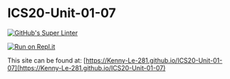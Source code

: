 # ICS20-Unit-01-07

[![GitHub's Super Linter](https://github.com/Kenny-Le-281/ICS20-Unit-01-07/workflows/GitHub's%20Super%20Linter/badge.svg)](https://github.com/Kenny-Le-281/ICS20-Unit-01-07/actions)

[![Run on Repl.it](https://repl.it/badge/github/Kenny-Le-281/ICS20-Unit-01-07)](https://repl.it/github/Kenny-Le-281/ICS20-Unit-01-07)

This site can be found at: [https://Kenny-Le-281.github.io/ICS20-Unit-01-07](https://Kenny-Le-281.github.io/ICS20-Unit-01-07)
